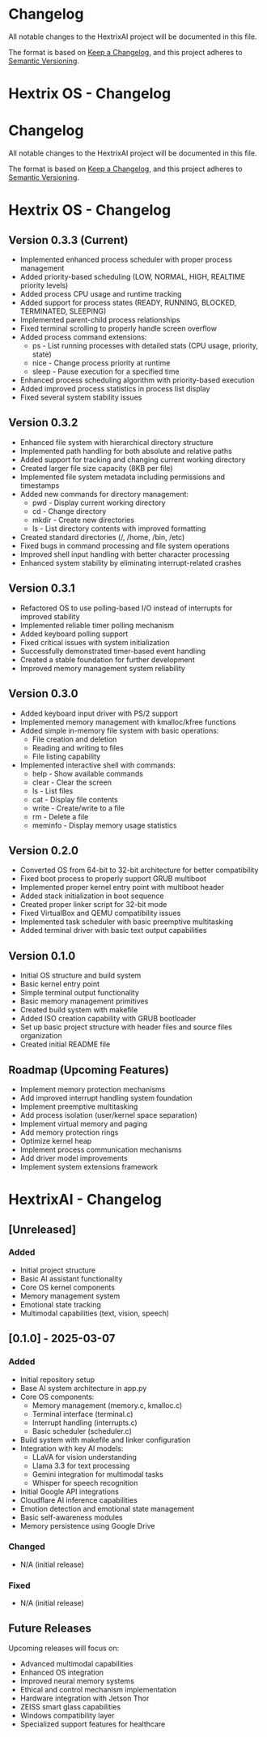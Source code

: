 # Changelog

All notable changes to the HextrixAI project will be documented in this file.

The format is based on [Keep a Changelog](https://keepachangelog.com/en/1.0.0/),
and this project adheres to [Semantic Versioning](https://semver.org/spec/v2.0.0.html).

# Hextrix OS - Changelog

# Changelog

All notable changes to the HextrixAI project will be documented in this file.

The format is based on [Keep a Changelog](https://keepachangelog.com/en/1.0.0/),
and this project adheres to [Semantic Versioning](https://semver.org/spec/v2.0.0.html).

# Hextrix OS - Changelog

## Version 0.3.3 (Current)
- Implemented enhanced process scheduler with proper process management
- Added priority-based scheduling (LOW, NORMAL, HIGH, REALTIME priority levels)
- Added process CPU usage and runtime tracking
- Added support for process states (READY, RUNNING, BLOCKED, TERMINATED, SLEEPING)
- Implemented parent-child process relationships
- Fixed terminal scrolling to properly handle screen overflow
- Added process command extensions:
  - ps - List running processes with detailed stats (CPU usage, priority, state)
  - nice - Change process priority at runtime
  - sleep - Pause execution for a specified time
- Enhanced process scheduling algorithm with priority-based execution
- Added improved process statistics in process list display
- Fixed several system stability issues

## Version 0.3.2 
- Enhanced file system with hierarchical directory structure
- Implemented path handling for both absolute and relative paths
- Added support for tracking and changing current working directory
- Created larger file size capacity (8KB per file)
- Implemented file system metadata including permissions and timestamps
- Added new commands for directory management:
  - pwd - Display current working directory
  - cd - Change directory
  - mkdir - Create new directories
  - ls - List directory contents with improved formatting
- Created standard directories (/, /home, /bin, /etc)
- Fixed bugs in command processing and file system operations
- Improved shell input handling with better character processing
- Enhanced system stability by eliminating interrupt-related crashes

## Version 0.3.1
- Refactored OS to use polling-based I/O instead of interrupts for improved stability
- Implemented reliable timer polling mechanism
- Added keyboard polling support
- Fixed critical issues with system initialization
- Successfully demonstrated timer-based event handling
- Created a stable foundation for further development
- Improved memory management system reliability

## Version 0.3.0
- Added keyboard input driver with PS/2 support
- Implemented memory management with kmalloc/kfree functions
- Added simple in-memory file system with basic operations:
  - File creation and deletion
  - Reading and writing to files
  - File listing capability
- Implemented interactive shell with commands:
  - help - Show available commands
  - clear - Clear the screen
  - ls - List files
  - cat - Display file contents
  - write - Create/write to a file
  - rm - Delete a file
  - meminfo - Display memory usage statistics

## Version 0.2.0
- Converted OS from 64-bit to 32-bit architecture for better compatibility
- Fixed boot process to properly support GRUB multiboot
- Implemented proper kernel entry point with multiboot header
- Added stack initialization in boot sequence
- Created proper linker script for 32-bit mode
- Fixed VirtualBox and QEMU compatibility issues
- Implemented task scheduler with basic preemptive multitasking
- Added terminal driver with basic text output capabilities

## Version 0.1.0
- Initial OS structure and build system
- Basic kernel entry point
- Simple terminal output functionality
- Basic memory management primitives
- Created build system with makefile
- Added ISO creation capability with GRUB bootloader
- Set up basic project structure with header files and source files organization
- Created initial README file

## Roadmap (Upcoming Features)
- Implement memory protection mechanisms
- Add improved interrupt handling system foundation
- Implement preemptive multitasking
- Add process isolation (user/kernel space separation)
- Implement virtual memory and paging
- Add memory protection rings
- Optimize kernel heap
- Implement process communication mechanisms
- Add driver model improvements
- Implement system extensions framework

# HextrixAI - Changelog

## [Unreleased]

### Added
- Initial project structure
- Basic AI assistant functionality
- Core OS kernel components
- Memory management system
- Emotional state tracking
- Multimodal capabilities (text, vision, speech)

## [0.1.0] - 2025-03-07

### Added
- Initial repository setup
- Base AI system architecture in app.py
- Core OS components:
  - Memory management (memory.c, kmalloc.c)
  - Terminal interface (terminal.c)
  - Interrupt handling (interrupts.c)
  - Basic scheduler (scheduler.c)
- Build system with makefile and linker configuration
- Integration with key AI models:
  - LLaVA for vision understanding
  - Llama 3.3 for text processing
  - Gemini integration for multimodal tasks
  - Whisper for speech recognition
- Initial Google API integrations
- Cloudflare AI inference capabilities
- Emotion detection and emotional state management
- Basic self-awareness modules
- Memory persistence using Google Drive

### Changed
- N/A (initial release)

### Fixed
- N/A (initial release)

## Future Releases

Upcoming releases will focus on:
- Advanced multimodal capabilities
- Enhanced OS integration
- Improved neural memory systems
- Ethical and control mechanism implementation
- Hardware integration with Jetson Thor
- ZEISS smart glass capabilities
- Windows compatibility layer
- Specialized support features for healthcare
